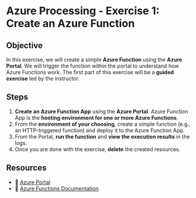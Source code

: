 # Azure Processing - Exercise 1: Create an Azure Function

## **Objective**  

In this exercise, we will create a simple **Azure Function** using the **Azure Portal**. We will trigger the function within the portal to understand how Azure Functions work. The first part of this exercise will be a **guided exercise** led by the instructor.  

## **Steps**  

1. **Create an Azure Function App** using the **Azure Portal**. Azure Function App is the **hosting environment for one or more Azure Functions**.
2. From the **environment of your choosing**, create a simple function (e.g., an HTTP-triggered function) and deploy it to the Azure Function App.  
3. From the Portal, **run the function** and **view the execution results** in the logs.  
4. Once you are done with the exercise, **delete** the created resources.

## **Resources**  

- 📌 [Azure Portal](https://portal.azure.com)  
- 📖 [Azure Functions Documentation](https://learn.microsoft.com/en-us/azure/azure-functions/)